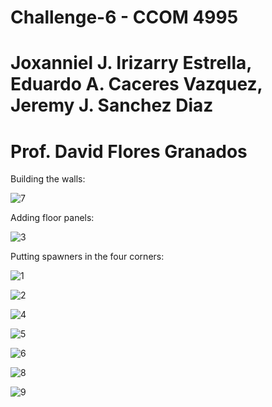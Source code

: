 # Challenge-6 - CCOM 4995
# Joxanniel J. Irizarry Estrella, Eduardo A. Caceres Vazquez, Jeremy J. Sanchez Diaz
# Prof. David Flores Granados

Building the walls:

![7](https://github.com/user-attachments/assets/15270985-d50e-4078-b921-78affdcf25b0)

Adding floor panels:

![3](https://github.com/user-attachments/assets/c6856eff-feb1-4d13-8afe-813a93ea3fee)

Putting spawners in the four corners:

![1](https://github.com/user-attachments/assets/ce154f8f-ee24-4952-9148-101f06bdafe8)

![2](https://github.com/user-attachments/assets/6b8eddd2-1919-4a88-9c2b-07671760aae3)



![4](https://github.com/user-attachments/assets/36c82cc2-d74a-465e-a640-e31dcf9dcf7b)

![5](https://github.com/user-attachments/assets/4a23881c-c0f4-40e7-9fa3-c7269ad1165e)

![6](https://github.com/user-attachments/assets/7e0ddaa1-dfb9-44f1-b577-cc7c36e5ba10)



![8](https://github.com/user-attachments/assets/14b6f5e8-a1db-4383-8086-2e620ac87ef5)

![9](https://github.com/user-attachments/assets/549c2fe0-6cd8-4de3-b4da-5b170fd770ff)

